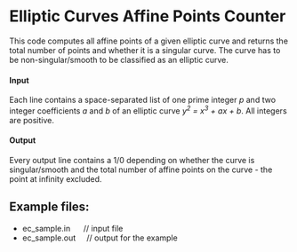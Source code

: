 # Elliptic Curves Affine Points Counter

This code computes all affine points of a given elliptic curve and returns the total number of points and whether it is a singular curve. The curve has to be non-singular/smooth to be classified as an elliptic curve.  

#### Input
Each line contains a space-separated list of one prime integer _p_ and two integer coefficients _a_ and _b_ of an elliptic curve _y<sup>2</sup> = x<sup>3</sup> + ax + b_. All integers are positive.  

#### Output
Every output line contains a 1/0 depending on whether the curve is singular/smooth and the total number of affine points on the curve - the point at infinity excluded.

## Example files:
- ec_sample.in &nbsp;&nbsp;&nbsp;&nbsp;&nbsp;// input file
- ec_sample.out &nbsp;&nbsp;&nbsp;&nbsp;// output for the example